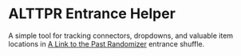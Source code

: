 # ALTTPR Entrance Helper

A simple tool for tracking connectors, dropdowns, and valuable item locations in [A Link to the Past Randomizer](https://alttpr.com) entrance shuffle.